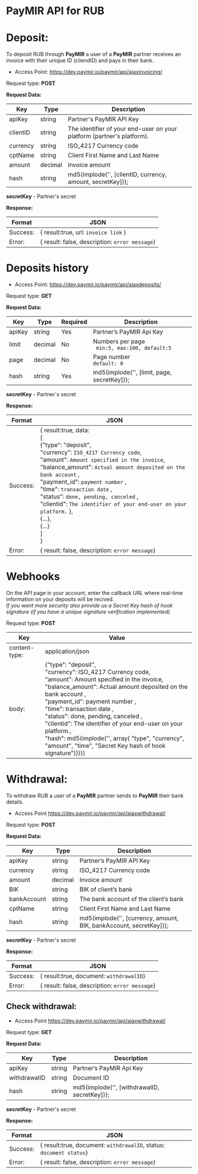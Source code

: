# PayMIR API for RUB
# Deposit:

To deposit RUB through **PayMIR** a user of a **PayMIR** partner receives an invoice with their unique ID (cliendID) and pays in their bank.

* Access Point: https://dev.paymir.io/paymir/api/ajaxinvoicing/

Request type: **POST**

**Request Data:**

Key | Type | Description
----- | ----- | -----
apiKey | string | Partner's PayMIR API Key
clientID | string | The identifier of your end-user on your platform (partner's platform).
currency | string | ISO_4217 Currency code
cptName | string | Client First Name and Last Name
amount | decimal | Invoice amount
hash | string | md5(implode('', [clientID, currency, amount, secretKey]));

**secretKey** - Partner's secret

**Response:**

Format | JSON
----- | -----
Success: | {   result:true,   url: ```invoice link``` }
Error: | {   result: false,   description: ```error message```}

# Deposits history

* Access Point: https://dev.paymir.io/paymir/api/ajaxdeposits/

Request type: **GET**

**Request Data:**

Key | Type | Required | Description
----- | ----- | ----- | -----
apiKey | string | Yes | Partner’s PayMIR Api Key
limit | decimal | No | Numbers per page <br> ``` min:5, max:100, default:5```
page | decimal | No | Page number <br> ```default: 0```
hash | string | Yes | md5(implode('', [limit, page, secretKey]));

**secretKey** - Partner`s secret

**Response:**

Format | JSON
----- | -----
Success: | {   result:true, data: <br> [ <br> {"type": "deposit", <br> "currency": ``` ISO_4217 Currency code ```, <br> "amount": ``` Amount specified in the invoice ```, <br>             "balance_amount": ``` Actual amount deposited on the bank account ``` , <br> "payment_id": ``` payment number ``` , <br> "time": ``` transaction date ``` , <br> "status": ``` done, pending, canceled ``` , <br>            "clientid": ``` The identifier of your end-user on your platform. ``` }, <br> {...}, <br> {...} <br> ] <br> }
Error: | {   result: false,   description: ```error message```}

# Webhooks

On the API page in your account, enter the callback URL where real-time information on your deposits will be recived. <br> 
_If you want more security also provide us a Secret Key hash of hook signature (if you have a unique signature verification implemented)_

Request type: **POST**

Key | Value
---- | -----
content-type: | application/json
body: | {"type": "deposit", <br>"currency": ISO_4217 Currency code, <br>"amount": Amount specified in the invoice, <br>"balance_amount": Actual amount deposited on the bank account , <br>"payment_id": payment number , <br>"time": transaction date , <br>"status": done, pending, canceled , <br>"clientid": The identifier of your end-user on your platform., <br>"hash": md5(implode('', array( "type", "currency", "amount", "time", "Secret Key hash of hook signature"))))} <br>

# Withdrawal:

To withdraw RUB a user of a **PayMIR** partner sends to **PayMIR** their bank details.

* Access Point https://dev.paymir.io/paymir/api/ajaxwithdrawal/

Request type: **POST**

**Request Data:**

Key | Type | Description
----- | ----- | -----
apiKey | string | Partner’s PayMIR API Key
currency | string | ISO_4217 Currency code
amount | decimal | Invoice amount
BIK | string | BIK of client’s bank
bankAccount | string | The bank account of the client’s bank
cptName | string | Client First Name and Last Name
hash | string | md5(implode('', [currency, amount, BIK, bankAccount, secretKey]));

**secretKey** - Partner's secret

**Response:**

Format | JSON
----- | -----
Success: | {   result:true,   document: ```withdrawalID```}
Error: | {   result: false,   description: ```error message```}


## Check withdrawal:
* Access Point https://dev.paymir.io/paymir/api/ajaxwithdrawal/

Request type: **GET**

**Request Data:**

Key | Type | Description
----- | ----- | -----
apiKey | string | Partner’s PayMIR Api Key
withdrawalID | string | Document ID
hash | string | md5(implode('', [withdrawalID, secretKey]));

**secretKey** - Partner's secret

**Response:**

Format | JSON
----- | -----
Success: | {   result:true,   document: ```withdrawalID```,   status: ```document status```}
Error: | {   result: false,   description: ```error message```}

